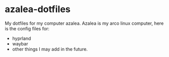 # azalea-dotfiles
My dotfiles for my computer azalea.
Azalea is my arco linux computer, here is the config files for:
- hyprland
- waybar
- other things I may add in the future.
